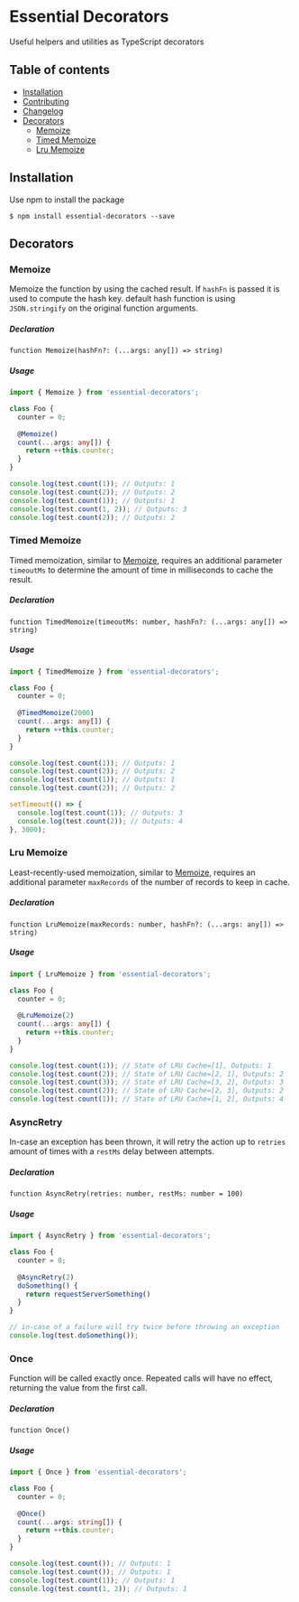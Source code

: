 # Essential Decorators

Useful helpers and utilities as TypeScript decorators

## Table of contents

 - [Installation](#installation)
 - [Contributing](CONTRIBUTING.md)
 - [Changelog](CHANGELOG.md)
 - [Decorators](#decorators)   
    - [Memoize](#memoize)
    - [Timed Memoize](#timed-memoize)
    - [Lru Memoize](#lru-memoize)

## Installation

Use npm to install the package

  ```terminal
  $ npm install essential-decorators --save 
  ```

## Decorators

### Memoize

Memoize the function by using the cached result. If `hashFn` is passed it is used to compute the hash key. default hash function is using `JSON.stringify` on the original function arguments.

##### Declaration

``function Memoize(hashFn?: (...args: any[]) => string)``

##### Usage

```typescript
import { Memoize } from 'essential-decorators';

class Foo {
  counter = 0;
  
  @Memoize()
  count(...args: any[]) {
    return ++this.counter;
  }
}

console.log(test.count(1)); // Outputs: 1
console.log(test.count(2)); // Outputs: 2
console.log(test.count(1)); // Outputs: 1
console.log(test.count(1, 2)); // Outputs: 3
console.log(test.count(2)); // Outputs: 2
```

### Timed Memoize

Timed memoization, similar to [Memoize](#memoize), requires an additional parameter `timeoutMs` to determine the amount of time in milliseconds to cache the result.
  

##### Declaration
``function TimedMemoize(timeoutMs: number, hashFn?: (...args: any[]) => string)``

##### Usage
```typescript
import { TimedMemoize } from 'essential-decorators';

class Foo {
  counter = 0;
  
  @TimedMemoize(2000)
  count(...args: any[]) {
    return ++this.counter;
  }
}

console.log(test.count(1)); // Outputs: 1
console.log(test.count(2)); // Outputs: 2
console.log(test.count(1)); // Outputs: 1
console.log(test.count(2)); // Outputs: 2

setTimeout(() => {
  console.log(test.count(1)); // Outputs: 3
  console.log(test.count(2)); // Outputs: 4
}, 3000);
```


### Lru Memoize

Least-recently-used memoization, similar to [Memoize](#memoize), requires an additional parameter `maxRecords` of the number of records to keep in cache.
  
##### Declaration

``function LruMemoize(maxRecords: number, hashFn?: (...args: any[]) => string)``

##### Usage

```typescript
import { LruMemoize } from 'essential-decorators';

class Foo {
  counter = 0;
  
  @LruMemoize(2)
  count(...args: any[]) {
    return ++this.counter;
  }
}

console.log(test.count(1)); // State of LRU Cache=[1], Outputs: 1 
console.log(test.count(2)); // State of LRU Cache=[2, 1], Outputs: 2
console.log(test.count(3)); // State of LRU Cache=[3, 2], Outputs: 3
console.log(test.count(2)); // State of LRU Cache=[2, 3], Outputs: 2
console.log(test.count(1)); // State of LRU Cache=[1, 2], Outputs: 4
```

### AsyncRetry

In-case an exception has been thrown, it will retry the action up to `retries` amount of times with a `restMs` delay between attempts.

##### Declaration

``function AsyncRetry(retries: number, restMs: number = 100)``

##### Usage

```typescript
import { AsyncRetry } from 'essential-decorators';

class Foo {
  counter = 0;
  
  @AsyncRetry(2)
  doSomething() {
    return requestServerSomething()
  }
}

// in-case of a failure will try twice before throwing an exception
console.log(test.doSomething()); 
```


### Once

Function will be called exactly once. Repeated calls will have no effect, returning the value from the first call.

##### Declaration

``function Once()``

##### Usage

```typescript
import { Once } from 'essential-decorators';

class Foo {
  counter = 0;
  
  @Once()
  count(...args: string[]) {
    return ++this.counter;
  }
}

console.log(test.count()); // Outputs: 1
console.log(test.count()); // Outputs: 1
console.log(test.count(1)); // Outputs: 1
console.log(test.count(1, 2)); // Outputs: 1
```

